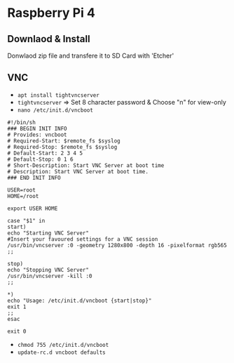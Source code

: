 # Raspberry Pi 4

## Downlaod & Install
Donwlaod zip file and transfere it to SD Card with 'Etcher'

## VNC 
   - ```apt install tightvncserver```
   - ```tightvncserver``` => Set 8 character password & Choose "n" for view-only
   - ```nano /etc/init.d/vncboot```
```
#!/bin/sh
### BEGIN INIT INFO
# Provides: vncboot
# Required-Start: $remote_fs $syslog
# Required-Stop: $remote_fs $syslog
# Default-Start: 2 3 4 5
# Default-Stop: 0 1 6
# Short-Description: Start VNC Server at boot time
# Description: Start VNC Server at boot time.
### END INIT INFO

USER=root
HOME=/root

export USER HOME

case "$1" in
start)
echo "Starting VNC Server"
#Insert your favoured settings for a VNC session
/usr/bin/vncserver :0 -geometry 1280x800 -depth 16 -pixelformat rgb565
;;

stop)
echo "Stopping VNC Server"
/usr/bin/vncserver -kill :0
;;

*)
echo "Usage: /etc/init.d/vncboot {start|stop}"
exit 1
;;
esac

exit 0
```
   - ```chmod 755 /etc/init.d/vncboot```
   - ```update-rc.d vncboot defaults```
